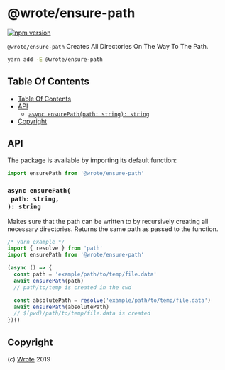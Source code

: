 # @wrote/ensure-path

[![npm version](https://badge.fury.io/js/%40wrote%2Fensure-path.svg)](https://npmjs.org/package/@wrote/ensure-path)

`@wrote/ensure-path` Creates All Directories On The Way To The Path.

```sh
yarn add -E @wrote/ensure-path
```

## Table Of Contents

- [Table Of Contents](#table-of-contents)
- [API](#api)
  * [`async ensurePath(path: string): string`](#async-ensurepathpath-string-string)
- [Copyright](#copyright)

## API

The package is available by importing its default function:

```js
import ensurePath from '@wrote/ensure-path'
```

### `async ensurePath(`<br/>&nbsp;&nbsp;`path: string,`<br/>`): string`

Makes sure that the path can be written to by recursively creating all necessary directories. Returns the same path as passed to the function.

```js
/* yarn example */
import { resolve } from 'path'
import ensurePath from '@wrote/ensure-path'

(async () => {
  const path = 'example/path/to/temp/file.data'
  await ensurePath(path)
  // path/to/temp is created in the cwd

  const absolutePath = resolve('example/path/to/temp/file.data')
  await ensurePath(absolutePath)
  // $(pwd)/path/to/temp/file.data is created
})()
```

## Copyright

(c) [Wrote][1] 2019

[1]: https://wrote.cc